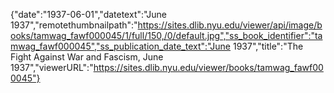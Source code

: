 {"date":"1937-06-01","datetext":"June 1937","remotethumbnailpath":"https://sites.dlib.nyu.edu/viewer/api/image/books/tamwag_fawf000045/1/full/150,/0/default.jpg","ss_book_identifier":"tamwag_fawf000045","ss_publication_date_text":"June 1937","title":"The Fight Against War and Fascism, June 1937","viewerURL":"https://sites.dlib.nyu.edu/viewer/books/tamwag_fawf000045"}